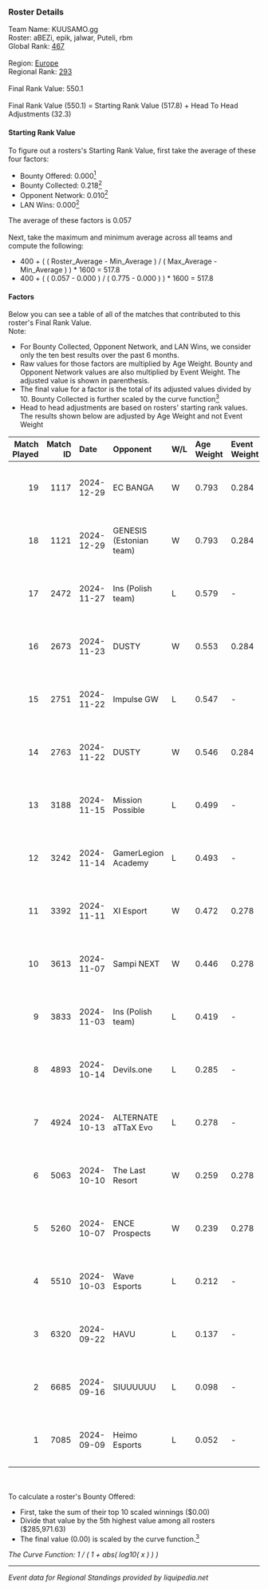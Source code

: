 ### Roster Details<br />
Team Name: KUUSAMO.gg<br />
Roster: aBEZi, epik, jalwar, Puteli, rbm<br />
Global Rank: [467](../../standings_global_2025_02_28.md)<br />
<br />
Region: [Europe]( ../../standings_europe_2025_02_28.md)<br />
Regional Rank: [293]( ../../standings_europe_2025_02_28.md)<br />
<br />
Final Rank Value:  550.1<br />
<br />
Final Rank Value (550.1) = Starting Rank Value (517.8) + Head To Head Adjustments (32.3)<br />

#### Starting Rank Value<br />
To figure out a rosters's Starting Rank Value, first take the average of these four factors:<br />
- Bounty Offered: 0.000[<sup>1</sup>](#table2)
- Bounty Collected: 0.218[<sup>2</sup>](#table1)
- Opponent Network: 0.010[<sup>2</sup>](#table1)
- LAN Wins: 0.000[<sup>2</sup>](#table1)

The average of these factors is 0.057<br />
<br />
Next, take the maximum and minimum average across all teams and compute the following:<br />
- 400 + ( ( Roster_Average - Min_Average ) / ( Max_Average - Min_Average ) ) * 1600 = 517.8
- 400 + ( ( 0.057 - 0.000 ) / ( 0.775 - 0.000 ) ) * 1600 = 517.8


#### Factors<br />
Below you can see a table of all of the matches that contributed to this roster's Final Rank Value.<br />
Note:<br />

- For Bounty Collected, Opponent Network, and LAN Wins, we consider only the ten best results over the past 6 months.
- Raw values for those factors are multiplied by Age Weight. Bounty and Opponent Network values are also multiplied by Event Weight. The adjusted value is shown in parenthesis.
- The final value for a factor is the total of its adjusted values divided by 10. Bounty Collected is further scaled by the curve function[<sup>3</sup>](#curveFunction)
- Head to head adjustments are based on rosters' starting rank values. The results shown below are adjusted by Age Weight and not Event Weight
<span id="table1"></span><br />


| Match Played | Match ID | Date       | Opponent                | W/L | Age Weight | Event Weight | Bounty Collected | Opponent Network | LAN Wins  | H2H Adj. | Roster                           |
| -: | -: | :- | :- | :- | :- | :- | :- | :- | :- | -: | :- |
|           19 |     1117 | 2024-12-29 | EC BANGA                | W   | 0.793      | 0.284        | 0.001 (0.000)    | 0.105 (0.024)    | 0 (0.000) |    11.46 | aBEZi, epik, jalwar, Puteli, rbm |
|           18 |     1121 | 2024-12-29 | GENESIS (Estonian team) | W   | 0.793      | 0.284        | 0.000 (0.000)    | 0.118 (0.027)    | 0 (0.000) |    11.27 | aBEZi, epik, jalwar, Puteli, rbm |
|           17 |     2472 | 2024-11-27 | Ins (Polish team)       | L   | 0.579      | -            | -                | -                | -         |    -4.83 | aBEZi, epik, jalwar, Puteli, rbm |
|           16 |     2673 | 2024-11-23 | DUSTY                   | W   | 0.553      | 0.284        | 0.008 (0.001)    | 0.077 (0.012)    | 0 (0.000) |    11.91 | aBEZi, epik, jalwar, Puteli, rbm |
|           15 |     2751 | 2024-11-22 | Impulse GW              | L   | 0.547      | -            | -                | -                | -         |    -3.66 | aBEZi, epik, jalwar, Puteli, rbm |
|           14 |     2763 | 2024-11-22 | DUSTY                   | W   | 0.546      | 0.284        | 0.008 (0.001)    | 0.077 (0.012)    | 0 (0.000) |    12.18 | aBEZi, epik, jalwar, Puteli, rbm |
|           13 |     3188 | 2024-11-15 | Mission Possible        | L   | 0.499      | -            | -                | -                | -         |    -6.91 | aBEZi, epik, jalwar, Puteli, rbm |
|           12 |     3242 | 2024-11-14 | GamerLegion Academy     | L   | 0.493      | -            | -                | -                | -         |    -6.33 | aBEZi, epik, jalwar, Puteli, rbm |
|           11 |     3392 | 2024-11-11 | XI Esport               | W   | 0.472      | 0.278        | 0.000 (0.000)    | 0.138 (0.018)    | 0 (0.000) |     7.65 | aBEZi, epik, jalwar, Puteli, rbm |
|           10 |     3613 | 2024-11-07 | Sampi NEXT              | W   | 0.446      | 0.278        | 0.000 (0.000)    | 0.027 (0.003)    | 0 (0.000) |     6.72 | aBEZi, epik, jalwar, Puteli, rbm |
|            9 |     3833 | 2024-11-03 | Ins (Polish team)       | L   | 0.419      | -            | -                | -                | -         |    -3.67 | aBEZi, epik, jalwar, Puteli, rbm |
|            8 |     4893 | 2024-10-14 | Devils.one              | L   | 0.285      | -            | -                | -                | -         |    -2.58 | aBEZi, epik, jalwar, Puteli, rbm |
|            7 |     4924 | 2024-10-13 | ALTERNATE aTTaX Evo     | L   | 0.278      | -            | -                | -                | -         |    -3.07 | aBEZi, epik, jalwar, Puteli, rbm |
|            6 |     5063 | 2024-10-10 | The Last Resort         | W   | 0.259      | 0.278        | 0.000 (0.000)    | 0.047 (0.003)    | 0 (0.000) |     5.45 | aBEZi, epik, jalwar, Puteli, rbm |
|            5 |     5260 | 2024-10-07 | ENCE Prospects          | W   | 0.239      | 0.278        | 0.000 (0.000)    | 0.000 (0.000)    | 0 (0.000) |     2.60 | aBEZi, epik, jalwar, Puteli, rbm |
|            4 |     5510 | 2024-10-03 | Wave Esports            | L   | 0.212      | -            | -                | -                | -         |    -2.21 | aBEZi, epik, jalwar, Puteli, rbm |
|            3 |     6320 | 2024-09-22 | HAVU                    | L   | 0.137      | -            | -                | -                | -         |    -1.29 | aBEZi, epik, jalwar, Puteli, rbm |
|            2 |     6685 | 2024-09-16 | SIUUUUUU                | L   | 0.098      | -            | -                | -                | -         |    -2.04 | aBEZi, epik, jalwar, Puteli, rbm |
|            1 |     7085 | 2024-09-09 | Heimo Esports           | L   | 0.052      | -            | -                | -                | -         |    -0.33 | aBEZi, epik, jalwar, Puteli, rbm |

<br />
<span id="table2"></span><br />
To calculate a roster's Bounty Offered:<br />

- First, take the sum of their top 10 scaled winnings ($0.00)
- Divide that value by the 5th highest value among all rosters ($285,971.63)
- The final value (0.00) is scaled by the curve function.[<sup>3</sup>](#curveFunction)

<span id="curveFunction"></span>_The Curve Function: 1 / ( 1 + abs( log10( x ) ) )_<br />

---
_Event data for Regional Standings provided by liquipedia.net_<br />
